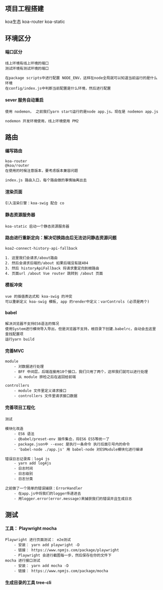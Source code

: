 ## 项目工程搭建
koa生态
koa-router
koa-static

## 环境区分
#### 端口区分
```
线上环境有线上环境的端口
测试环境有测试环境的端口

在package scripts中进行配置 NODE_ENV，这样在node全局就可以知道当前运行的是什么环境
在config/index.js中判断当前配置是什么环境，然后进行配置
```
#### sever 服务自动重启
```
使用 nodemon， 之前我们yarn start运行的是node app.js。现在是 nodemon app.js

nodemon 开发环境使用，线上环境使用 PM2
```

## 路由
#### 编写路由
```
koa-router
@koa/router
在使用的时候注意版本，要考虑版本兼容问题

index.js 路由入口，每个路由做的事情抽离出去
```

#### 渲染页面
```
引入渲染引擎：koa-swig 配合 co

```

#### 静态资源服务器
```
koa-static 启动一个静态资源服务器
```

#### 路由进行重新定向：解决切换路由后无法访问静态资源问题
```
koa2-connect-history-api-fallback

1. 这里我们会请求/about路由
2. 然后会请求后端的/about 如果后端没有就404
3. 然后 historyApiFallback 将请求重定向到根路由
4. 页面url /about Vue router 跳转到 /about 页面
```

#### 模板冲突
```
vue 的插值表达式和 koa-swig 的冲突
可以重新定义 koa-swig 模板, app 的render中定义：varControls (必须是两个)
```

#### babel
```
解决浏览器不支持ES6语法的情况
使用System进行模块导入导出，但是浏览器不支持，根目录下创建.babelrc，自动会去这里查找配置项
运行yarn build
```

#### 完善MVC
```
module
    - 对数据进行处理
    - BFF 中间层，后端连接用10个接口，我们只用了两个，这样我们就可以进行处理
    - 从 module 排检之后在返回给前端

controllers
    - module 文件里定义请求接口
    - controllers 文件里请求接口数据
```
#### 完善项目工程化
```
测试

模块化改造
    - ES6 语法
    - @babel/preset-env 插件集合，将ES6 ES5等统一了
    - package.json中 --exec 是执行一条命令 执行后面引号内的命令
    - 'babel-node ./app.js' 用 babel-node 对ESModule模块化进行编译

错误日志记录库：log4 js
    - yarn add log4js
    - 日志时间
    - 日志级别
    - 日志分类

之前做了一个简单的错误捕获：ErrorHandler
    - 在app.js中将我们的logger传递进去
    - 用logger.error(error.message)来捕获我们的错误并且生成日志
```

## 测试
#### 工具： Playwright mocha
```
Playwright 进行页面测试： e2e测试
    - 安装： yarn add playwright -D
    - 链接： https://www.npmjs.com/package/playwright
    - Playwright 会进行截图每一步，然后保存在你的文件下
mocha 进行接口测试
    - 安装： yarn add mocha -D
    - 链接： https://www.npmjs.com/package/mocha
```

#### 生成目录的工具 tree-cli